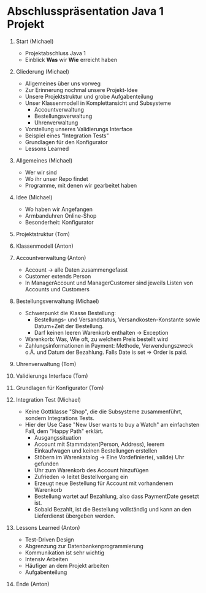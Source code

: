 # Abschlusspräsentation Java 1 Projekt

1. Start (Michael)
   - Projektabschluss Java 1
   - Einblick **Was** wir **Wie** erreicht haben

2. Gliederung (Michael)
   - Allgemeines​ über uns vorweg
   - Zur Erinnerung nochmal unsere Projekt-Idee
   - Unsere Projektstruktur​ und grobe Aufgabenteilung
   - Unser Klassenmodell​ in Komplettansicht und Subsysteme
     - Accountverwaltung​
     - Bestellungsverwaltung​
     - Uhrenverwaltung​
   - Vorstellung unseres Validierungs Interface​
   - Beispiel eines "Integration Test​s"
   - Grundlagen für den Konfigurator​
   - Lessons Learned
  
3. Allgemeines (Michael)
   - Wer wir sind
   - Wo ihr unser Repo findet
   - Programme, mit denen wir gearbeitet haben

4. Idee (Michael)
    - Wo haben wir Angefangen
    - Armbanduhren Online-Shop
    - Besonderheit: Konfigurator

5. Projektstruktur (Tom)
6. Klassenmodell (Anton)
7. Accountverwaltung (Anton)
   - Account -> alle Daten zusammengefasst
   - Customer extends Person 
   - In ManagerAccount und ManagerCustomer sind jeweils Listen von Accounts und Customers
8. Bestellungsverwaltung (Michael)
   - Schwerpunkt die Klasse Bestellung:
     - Bestellungs- und Versandstatus, Versandkosten-Konstante sowie Datum+Zeit der Bestellung.
     - Darf keinen leeren Warenkorb enthalten -> Exception
   - Warenkorb: Was, Wie oft, zu welchem Preis bestellt wird
   - Zahlungsinformationen in Payment: Methode, Verwendungszweck o.Ä. und Datum der Bezahlung. Falls Date is set => Order is paid.

9. Uhrenverwaltung (Tom)
10. Validierungs Interface (Tom)
11. Grundlagen für Konfigurator (Tom)

12. Integration Test (Michael)
    - Keine Gottklasse "Shop", die die Subsysteme zusammenführt, sondern Integrations Tests.
    - Hier der Use Case "New User wants to buy a Watch" am einfachsten Fall, dem "Happy Path" erklärt.
      - Ausgangssituation
      - Account mit Stammdaten(Person, Address), leerem Einkaufwagen und keinen Bestellungen erstellen
      - Stöbern im Warenkatalog -> Eine Vordefinierte(, valide) Uhr gefunden
      - Uhr zum Warenkorb des Account hinzufügen
      - Zufrieden -> leitet Bestellvorgang ein
      - Erzeugt neue Bestellung für Account mit vorhandenem Warenkorb
      - Bestellung wartet auf Bezahlung, also dass PaymentDate gesetzt ist.
      - Sobald Bezahlt, ist die Bestellung vollständig und kann an den Lieferdienst übergeben werden.

13. Lessons Learned (Anton)
      - Test-Driven Design
      - Abgrenzung zur Datenbankenprogrammierung 
      - Kommunikation ist sehr wichtig
      - Intensiv Arbeiten
      - Häufiger an dem Projekt arbeiten
      - Aufgabenteilung
14. Ende (Anton)
